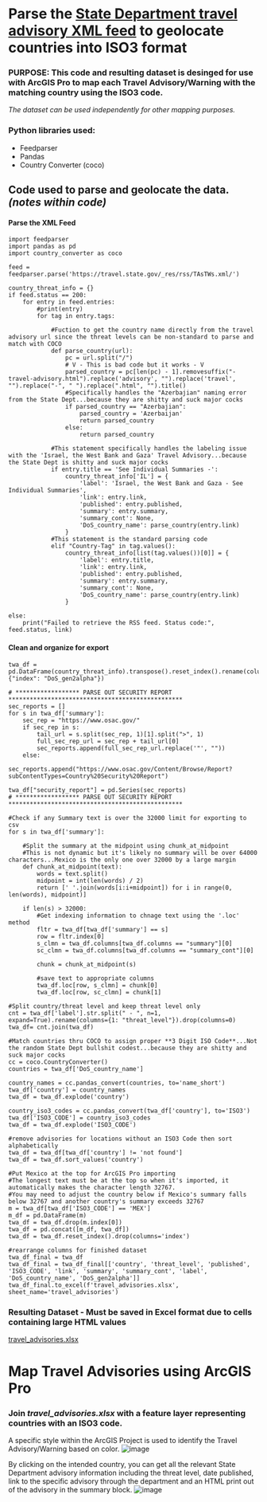 # Parse the [State Department travel advisory XML feed](https://travel.state.gov/_res/rss/TAsTWs.xml/) to geolocate countries into ISO3 format
### PURPOSE: This code and resulting dataset is desinged for use with ArcGIS Pro to map each Travel Advisory/Warning with the matching country using the ISO3 code.
*The dataset can be used independently for other mapping purposes.*
### Python libraries used:
- Feedparser
- Pandas
- Country Converter (coco)

## Code used to parse and geolocate the data. _(notes within code)_
#### Parse the XML Feed
~~~
import feedparser
import pandas as pd
import country_converter as coco

feed = feedparser.parse('https://travel.state.gov/_res/rss/TAsTWs.xml/')

country_threat_info = {}
if feed.status == 200:    
    for entry in feed.entries:
        #print(entry)
        for tag in entry.tags:
                
            #Fuction to get the country name directly from the travel advisory url since the threat levels can be non-standard to parse and match with COCO
            def parse_country(url):
                pc = url.split("/")
                # V - This is bad code but it works - V
                parsed_country = pc[len(pc) - 1].removesuffix("-travel-advisory.html").replace('advisory', "").replace('travel', "").replace("-", " ").replace(".html", "").title()
                #Specifically handles the "Azerbajian" naming error from the State Dept...because they are shitty and suck major cocks
                if parsed_country == "Azerbajian":
                    parsed_country = 'Azerbaijan'
                    return parsed_country
                else:
                    return parsed_country
            
            #This statement specifically handles the labeling issue with the 'Israel, the West Bank and Gaza' Travel Advisory...because the State Dept is shitty and suck major cocks
            if entry.title == 'See Individual Summaries -':
                country_threat_info['IL'] = {
                    'label': 'Israel, the West Bank and Gaza - See Individual Summaries',
                    'link': entry.link,
                    'published': entry.published,
                    'summary': entry.summary,
                    'summary_cont': None,
                    'DoS_country_name': parse_country(entry.link)
                }
            #This statement is the standard parsing code
            elif "Country-Tag" in tag.values():
                country_threat_info[list(tag.values())[0]] = {
                    'label': entry.title,
                    'link': entry.link,
                    'published': entry.published,
                    'summary': entry.summary,
                    'summary_cont': None,
                    'DoS_country_name': parse_country(entry.link)
                }

else:
    print("Failed to retrieve the RSS feed. Status code:", feed.status, link)
~~~
#### Clean and organize for export
~~~
twa_df = pd.DataFrame(country_threat_info).transpose().reset_index().rename(columns={"index": "DoS_gen2alpha"})

# ****************** PARSE OUT SECURITY REPORT *************************************************
sec_reports = []
for s in twa_df['summary']:
    sec_rep = "https://www.osac.gov/"
    if sec_rep in s:
        tail_url = s.split(sec_rep, 1)[1].split(">", 1)
        full_sec_rep_url = sec_rep + tail_url[0]
        sec_reports.append(full_sec_rep_url.replace('"', ""))
    else:
        sec_reports.append("https://www.osac.gov/Content/Browse/Report?subContentTypes=Country%20Security%20Report")

twa_df["security_report"] = pd.Series(sec_reports)
# ****************** PARSE OUT SECURITY REPORT *************************************************

#Check if any Summary text is over the 32000 limit for exporting to csv
for s in twa_df['summary']:
    
    #Split the summary at the midpoint using chunk_at_midpoint
    #This is not dynamic but it's likely no summary will be over 64000 characters...Mexico is the only one over 32000 by a large margin
    def chunk_at_midpoint(text):
        words = text.split()
        midpoint = int(len(words) / 2)
        return [' '.join(words[i:i+midpoint]) for i in range(0, len(words), midpoint)]
        
    if len(s) > 32000:
        #Get indexing information to chnage text using the '.loc' method 
        fltr = twa_df[twa_df['summary'] == s]
        row = fltr.index[0]
        s_clmn = twa_df.columns[twa_df.columns == "summary"][0]
        sc_clmn = twa_df.columns[twa_df.columns == "summary_cont"][0]
        
        chunk = chunk_at_midpoint(s)

        #save text to appropriate columns
        twa_df.loc[row, s_clmn] = chunk[0]
        twa_df.loc[row, sc_clmn] = chunk[1]

#Split country/threat level and keep threat level only
cnt = twa_df['label'].str.split(" - ", n=1, expand=True).rename(columns={1: "threat_level"}).drop(columns=0)
twa_df= cnt.join(twa_df)

#Match countries thru COCO to assign proper **3 Digit ISO Code**...Not the random State Dept bullshit codest...because they are shitty and suck major cocks
cc = coco.CountryConverter()
countries = twa_df['DoS_country_name']

country_names = cc.pandas_convert(countries, to='name_short')
twa_df['country'] = country_names
twa_df = twa_df.explode('country')

country_iso3_codes = cc.pandas_convert(twa_df['country'], to='ISO3')
twa_df['ISO3_CODE'] = country_iso3_codes
twa_df = twa_df.explode('ISO3_CODE')

#remove advisories for locations without an ISO3 Code then sort alphabetically
twa_df = twa_df[twa_df['country'] != 'not found']
twa_df = twa_df.sort_values('country')

#Put Mexico at the top for ArcGIS Pro importing
#The longest text must be at the top so when it's imported, it automatically makes the character length 32767.
#You may need to adjust the country below if Mexico's summary falls below 32767 and another country's summary exceeds 32767
m = twa_df[twa_df['ISO3_CODE'] == 'MEX']
m_df = pd.DataFrame(m)
twa_df = twa_df.drop(m.index[0])
twa_df = pd.concat([m_df, twa_df])
twa_df = twa_df.reset_index().drop(columns='index')

#rearrange columns for finished dataset
twa_df_final = twa_df
twa_df_final = twa_df_final[['country', 'threat_level', 'published', 'ISO3_CODE', 'link', 'summary', 'summary_cont', 'label', 'DoS_country_name', 'DoS_gen2alpha']]
twa_df_final.to_excel(f'travel_advisories.xlsx', sheet_name='travel_advisories')
~~~
### Resulting Dataset - Must be saved in Excel format due to cells containing large HTML values
[travel_advisories.xlsx](travel_advisories.xlsx)

# Map Travel Advisories using ArcGIS Pro
### Join _travel_advisories.xlsx_ with a feature layer representing countries with an ISO3 code.
A specific style within the ArcGIS Project is used to identify the Travel Advisory/Warning based on color.
![image](https://github.com/user-attachments/assets/1af846e4-bb66-4d10-a8bf-505c7c423dd5)

By clicking on the intended country, you can get all the relevant State Department advisory information including the threat level, date published, link to the specific advisory through the department and an HTML print out of the advisory in the summary block.
![image](https://github.com/user-attachments/assets/25d637d1-52da-4274-bb85-2e9355a6457b)
